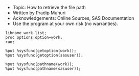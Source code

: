 
* Topic: How to retrieve the file path 
* Written by Pradip Muhuri
* Acknowledgements: Online Sources, SAS Documentation
* Use the program at your own risk (no warranties).

``` sas
libname work list;
proc options option=work;
run;

%put %sysfunc(getoption(work));
%put %sysfunc(getoption(sasuser));

%put %sysfunc(pathname(work));
%put %sysfunc(pathname(sasuser));
```
